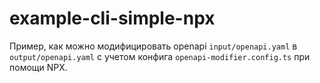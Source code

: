 # example-cli-simple-npx

Пример, как можно модифицировать openapi `input/openapi.yaml` в `output/openapi.yaml` с учетом конфига `openapi-modifier.config.ts` при помощи NPX.
